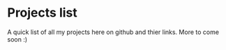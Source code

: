 # Projects list

A quick list of all my projects here on github and thier links. More to come soon :)
